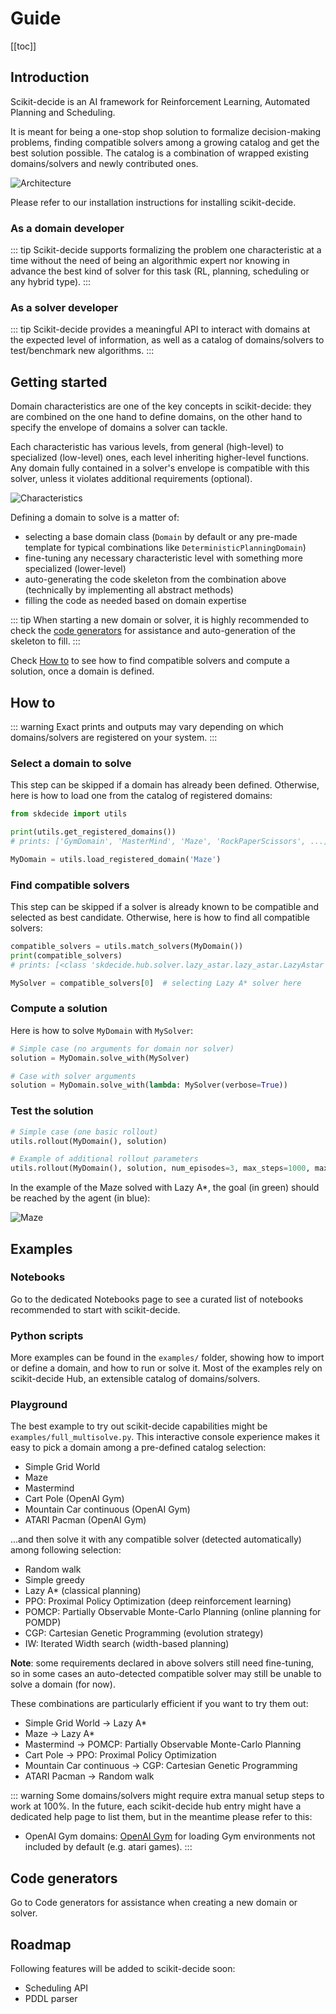 # Guide

[[toc]]

## Introduction

Scikit-decide is an AI framework for Reinforcement Learning, Automated Planning and Scheduling.

It is meant for being a one-stop shop solution to formalize decision-making problems, finding compatible solvers among a growing catalog and get the best solution possible. The catalog is a combination of wrapped existing domains/solvers and newly contributed ones.

<img :src="$withBase('/architecture.png')" alt="Architecture">

Please refer to our <router-link to="/install">installation instructions</router-link> for installing scikit-decide.

### As a domain developer

::: tip
Scikit-decide supports formalizing the problem one characteristic at a time without the need of being an algorithmic expert nor knowing in advance the best kind of solver for this task (RL, planning, scheduling or any hybrid type).
:::

### As a solver developer

::: tip
Scikit-decide provides a meaningful API to interact with domains at the expected level of information, as well as a catalog of domains/solvers to test/benchmark new algorithms.
:::

## Getting started

Domain characteristics are one of the key concepts in scikit-decide: they are combined on the one hand to define domains, on the other hand to specify the envelope of domains a solver can tackle.

Each characteristic has various levels, from general (high-level) to specialized (low-level) ones, each level inheriting higher-level functions. Any domain fully contained in a solver's envelope is compatible with this solver, unless it violates additional requirements (optional).

<img :src="$withBase('/characteristics.png')" alt="Characteristics">

Defining a domain to solve is a matter of:
- selecting a base domain class (`Domain` by default or any pre-made template for typical combinations like `DeterministicPlanningDomain`)
- fine-tuning any necessary characteristic level with something more specialized (lower-level)
- auto-generating the code skeleton from the combination above (technically by implementing all abstract methods)
- filling the code as needed based on domain expertise

::: tip
When starting a new domain or solver, it is highly recommended to check the [code generators](#code-generators) for assistance and auto-generation of the skeleton to fill.
:::

Check [How to](#how-to) to see how to find compatible solvers and compute a solution, once a domain is defined.

## How to

::: warning
Exact prints and outputs may vary depending on which domains/solvers are registered on your system.
:::

### Select a domain to solve

This step can be skipped if a domain has already been defined. Otherwise, here is how to load one from the catalog of registered domains:

```python
from skdecide import utils

print(utils.get_registered_domains())
# prints: ['GymDomain', 'MasterMind', 'Maze', 'RockPaperScissors', ...]

MyDomain = utils.load_registered_domain('Maze')
```

### Find compatible solvers

This step can be skipped if a solver is already known to be compatible and selected as best candidate. Otherwise, here is how to find all compatible solvers:

```python
compatible_solvers = utils.match_solvers(MyDomain())
print(compatible_solvers)
# prints: [<class 'skdecide.hub.solver.lazy_astar.lazy_astar.LazyAstar'>, ...]

MySolver = compatible_solvers[0]  # selecting Lazy A* solver here
```

### Compute a solution

Here is how to solve `MyDomain` with `MySolver`:

```python
# Simple case (no arguments for domain nor solver)
solution = MyDomain.solve_with(MySolver)

# Case with solver arguments
solution = MyDomain.solve_with(lambda: MySolver(verbose=True))
```

### Test the solution

```python
# Simple case (one basic rollout)
utils.rollout(MyDomain(), solution)

# Example of additional rollout parameters
utils.rollout(MyDomain(), solution, num_episodes=3, max_steps=1000, max_framerate=30)
```

In the example of the Maze solved with Lazy A*, the goal (in green) should be reached by the agent (in blue):

<img :src="$withBase('/maze.png')" alt="Maze">

## Examples

### Notebooks

Go to the dedicated <router-link to="/notebooks">Notebooks</router-link> page to see a curated list of notebooks recommended to start with scikit-decide.

### Python scripts

More examples can be found in the `examples/` folder, showing how to import or define a domain, and how to run or solve it. Most of the examples rely on scikit-decide Hub, an extensible catalog of domains/solvers.

### Playground

The best example to try out scikit-decide capabilities might be `examples/full_multisolve.py`. This interactive console experience makes it easy to pick a domain among a pre-defined catalog selection:

- Simple Grid World
- Maze
- Mastermind
- Cart Pole (OpenAI Gym)
- Mountain Car continuous (OpenAI Gym)
- ATARI Pacman (OpenAI Gym)

...and then solve it with any compatible solver (detected automatically) among following selection:

- Random walk
- Simple greedy
- Lazy A* (classical planning)
- PPO: Proximal Policy Optimization (deep reinforcement learning)
- POMCP: Partially Observable Monte-Carlo Planning (online planning for POMDP)
- CGP: Cartesian Genetic Programming (evolution strategy)
- IW: Iterated Width search (width-based planning)

**Note**: some requirements declared in above solvers still need fine-tuning, so in some cases an auto-detected compatible solver may still be unable to solve a domain (for now).

These combinations are particularly efficient if you want to try them out:

- Simple Grid World -> Lazy A*
- Maze -> Lazy A*
- Mastermind -> POMCP: Partially Observable Monte-Carlo Planning
- Cart Pole -> PPO: Proximal Policy Optimization
- Mountain Car continuous -> CGP: Cartesian Genetic Programming
- ATARI Pacman -> Random walk

::: warning
Some domains/solvers might require extra manual setup steps to work at 100%.
In the future, each scikit-decide hub entry might have a dedicated help page to list them, but in the meantime please refer to this:
- OpenAI Gym domains: [OpenAI Gym](http://gym.openai.com/docs/#installation) for loading Gym environments not included by default (e.g. atari games).
:::

## Code generators

Go to <router-link to="/codegen">Code generators</router-link> for assistance when creating a new domain or solver.

## Roadmap

Following features will be added to scikit-decide soon:

- Scheduling API
- PDDL parser

